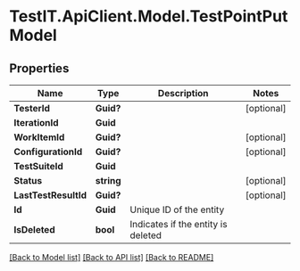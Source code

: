 # TestIT.ApiClient.Model.TestPointPutModel

## Properties

Name | Type | Description | Notes
------------ | ------------- | ------------- | -------------
**TesterId** | **Guid?** |  | [optional] 
**IterationId** | **Guid** |  | 
**WorkItemId** | **Guid?** |  | [optional] 
**ConfigurationId** | **Guid?** |  | [optional] 
**TestSuiteId** | **Guid** |  | 
**Status** | **string** |  | [optional] 
**LastTestResultId** | **Guid?** |  | [optional] 
**Id** | **Guid** | Unique ID of the entity | 
**IsDeleted** | **bool** | Indicates if the entity is deleted | 

[[Back to Model list]](../README.md#documentation-for-models) [[Back to API list]](../README.md#documentation-for-api-endpoints) [[Back to README]](../README.md)

